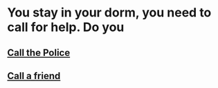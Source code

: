 # You stay in your dorm, you need to call for help. Do you

## [Call the Police](call-police/call-police.md)

## [Call a friend](call-friend/call-friend.md)
